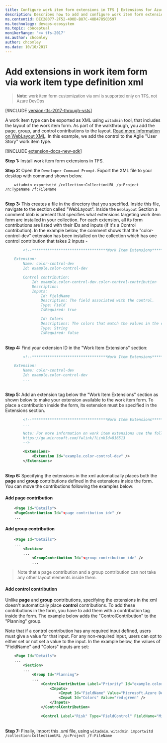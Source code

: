 ```yaml
---
title: Configure work item form extensions in TFS | Extensions for Azure DevOps
description: Describes how to add and configure work item form extensions in Azure DevOps and Team Foundation Server (TFS).
ms.contentid: DEC28077-2F52-490D-B87C-48D4785CD597
ms.technology: devops-ecosystem
ms.topic: conceptual
monikerRange: '>= tfs-2017'
ms.author: chcomley
author: chcomley
ms.date: 10/10/2017
---
```


# Add extensions in work item form via work item type definition xml

<blockquote style="font-size: 13px"><b>Note:</b> work item form customization via xml is supported only on TFS, not Azure DevOps</blockquote>  

[!INCLUDE [version-tfs-2017-through-vsts](../../includes/version-tfs-2017-through-vsts.md)]

A work item type can be exported as XML using `witadmin` tool, that includes the layout of the work item form. As part of the walkthrough, you add the page, group, and control contributions to the layout.  [Read more information on WebLayout XML](/azure/devops/reference/xml/weblayout-xml-elements). In this example, we add the control to the Agile "User Story" work item type.

[!INCLUDE [extension-docs-new-sdk](../../includes/extension-docs-new-sdk.md)]

**Step 1:**  Install work item form extensions in TFS.

**Step 2:**   Open the `Developer Command Prompt`.  Export the XML file to your desktop with command shown below.

```
    witadmin exportwitd /collection:CollectionURL /p:Project /n:TypeName /f:FileName
```

<br>
<strong>Step 3:</strong>  This creates a file in the directory that you specified. Inside this file, navigate to the section called &quot;WebLayout&quot;. Inside the <code>Weblayout</code> Section a comment blob is present that specifies what extensions targeting work item form are installed in your collection. For each extension, all its form contributions are listed with their IDs and inputs (if it&#39;s a Control contribution). In the example below, the comment shows that the &quot;color-control-dev&quot; extension has been installed on the collection which has one control contribution that takes 2 inputs -

```xml
        <!--**********************************Work Item Extensions***************************

    Extension:
        Name: color-control-dev
        Id: example.color-control-dev

        Control contribution:
            Id: example.color-control-dev.color-control-contribution
            Description:
            Inputs:
                Id: FieldName
                Description: The field associated with the control.
                Type: Field
                IsRequired: true

                Id: Colors
                Descriptions: The colors that match the values in the control.
                Type: String
                IsRequired: false
```

<br>
<strong>Step 4:</strong>  Find your extension ID in the &quot;Work Item Extensions&quot; section: 

```xml
        <!--**********************************Work Item Extensions*************************** 

    Extension:
        Name: color-control-dev
        Id: example.color-control-dev
        ...
```

<br>
<strong>Step 5:</strong>  Add an extension tag below the &quot;Work Item Extensions&quot; section as shown below to make your extension available to the work item form. To place a contribution inside the form, its extension must be specified in the Extensions section.

```xml
        <!--**********************************Work Item Extensions***************************
        ...

        Note: For more information on work item extensions use the following topic:
        https://go.microsoft.com/fwlink/?LinkId=816513
        -->

        <Extensions>
            <Extension Id="example.color-control-dev" />
        </Extensions>
 ```

<br>
<strong>Step 6:</strong>  Specifying the extensions in the xml automatically places both the <strong>page</strong> and <strong>group</strong> contributions defined in the extensions inside the form. You can move the contributions following the examples below: 

#### Add page contribution
```xml
    <Page Id="Details">
    <PageContribution Id="<page contribution id>" />
    ...       
```

 #### Add group contribution
```xml
    <Page Id="Details">
    ...
        <Section>
        ...
            <GroupContribution Id="<group contribution id>" />
            ...
```

> Note that a page contribution and a group contribution can not take any other layout elements inside them. 

#### Add control contribution
Unlike **page** and **group** contributions, specifying the extensions in the xml doesn't automatically place **control** contributions. 
To add these contributions in the form, you have to add them with a contribution tag inside the form. The example below adds the "ControlContribution" to the "Planning" group.

Note that if a control contribution has any required input defined, users must give a value for that input. For any non-required input, users can opt to either set or not set a value to the input. In the example below, the values of "FieldName" and "Colors" inputs are set:

```xml
    <Page Id="Details">
    ...
        <Section>
        ...
            <Group Id="Planning">
            ...
                <ControlContribution Label="Priority" Id="example.color-control-dev.color-control-contribution">
                    <Inputs>
                        <Input Id="FieldName" Value="Microsoft.Azure DevOps Services.Common.Priority" />
                        <Input Id="Colors" Value="red;green" />
                    </Inputs>
                </ControlContribution>

                <Control Label="Risk" Type="FieldControl" FieldName="Microsoft.Azure DevOps Services.Common.Risk" />
```



<br>
<strong>Step 7:</strong>  Finally, import this <em>.xml</em> file, using <code>witadmin</code>.
<code>witadmin importwitd /collection:CollectionURL /p:Project /f:FileName</code> 